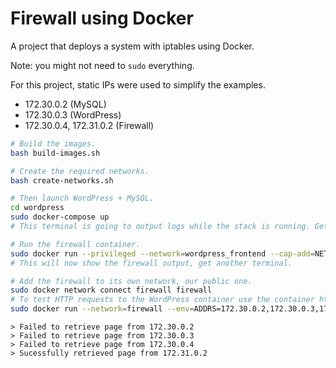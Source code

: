 # Firewall using Docker

A project that deploys a system with iptables using Docker.

Note: you might not need to `sudo` everything.

For this project, static IPs were used to simplify the examples.

+ 172.30.0.2 (MySQL)
+ 172.30.0.3 (WordPress)
+ 172.30.0.4, 172.31.0.2 (Firewall)

```bash
# Build the images.
bash build-images.sh
```

```bash
# Create the required networks.
bash create-networks.sh
```

```bash
# Then launch WordPress + MySQL.
cd wordpress
sudo docker-compose up
# This terminal is going to output logs while the stack is running. Get another one.
```

```bash
# Run the firewall container.
sudo docker run --privileged --network=wordpress_frontend --cap-add=NET_ADMIN --env=WORDPRESS_IP=172.28.0.2 --interactive --tty firewall bash
# This will now show the firewall output, get another terminal.
```

```bash
# Add the firewall to its own network, our public one.
sudo docker network connect firewall firewall
# To test HTTP requests to the WordPress container use the container httpget.
sudo docker run --network=firewall --env=ADDRS=172.30.0.2,172.30.0.3,172.30.0.4,172.31.0.2 --interactive --tty httpget bash
```

```
> Failed to retrieve page from 172.30.0.2
> Failed to retrieve page from 172.30.0.3
> Failed to retrieve page from 172.30.0.4
> Sucessfully retrieved page from 172.31.0.2
```
